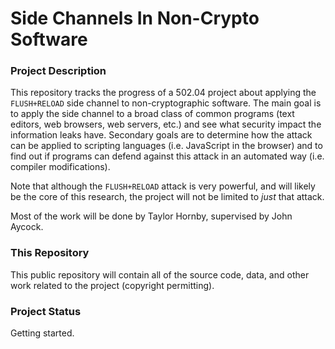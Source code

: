Side Channels In Non-Crypto Software
=====================================

### Project Description

This repository tracks the progress of a 502.04 project about applying the
`FLUSH+RELOAD` side channel to non-cryptographic software. The main goal is to
apply the side channel to a broad class of common programs (text editors, web
browsers, web servers, etc.) and see what security impact the information leaks
have. Secondary goals are to determine how the attack can be applied to
scripting languages (i.e. JavaScript in the browser) and to find out if programs
can defend against this attack in an automated way (i.e. compiler
modifications).

Note that although the `FLUSH+RELOAD` attack is very powerful, and will likely
be the core of this research, the project will not be limited to *just* that
attack.

Most of the work will be done by Taylor Hornby, supervised by John Aycock.

### This Repository

This public repository will contain all of the source code, data, and other work
related to the project (copyright permitting).

### Project Status

Getting started.
